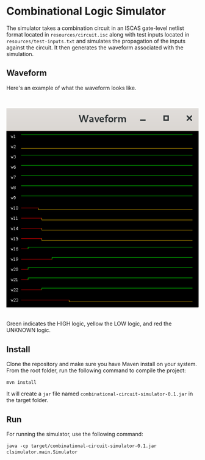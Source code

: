 # Combinational Logic Simulator
The simulator takes a combination circuit in an ISCAS gate-level netlist format located in `resources/circuit.isc` along with test inputs located in `resources/test-inputs.txt` and simulates the propagation of the inputs against the circuit. It then generates the waveform associated with the simulation.

## Waveform
Here's an example of what the waveform looks like.

<br/>

![Waveform](./waveform.png)

<br/>
Green indicates the HIGH logic, yellow the LOW logic, and red the UNKNOWN logic.


## Install
Clone the repository and make sure you have Maven install on your system. From the root folder, run the following command to compile the project:

```
mvn install
```

It will create a `jar` file named `combinational-circuit-simulator-0.1.jar` in the target folder.


## Run 
For running the simulator, use the following command:

```
java -cp target/combinational-circuit-simulator-0.1.jar clsimulator.main.Simulator
```

